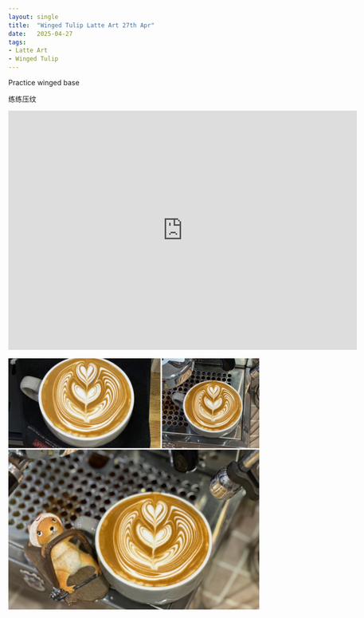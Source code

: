 ```yaml
---
layout: single
title:  "Winged Tulip Latte Art 27th Apr"
date:   2025-04-27
tags:
- Latte Art
- Winged Tulip
---
```



Practice winged base

练练压纹



<div class="embed-container">
  <iframe
      src="https://www.youtube.com/embed/llaZPlGBX30"
      width="700"
      height="480"
      frameborder="0"
      allowfullscreen="true">
  </iframe>
</div>


![](/assets/img/2025/04/27/37356677-0F69-4CDF-88E4-27AF8A6B9F25.JPG)

